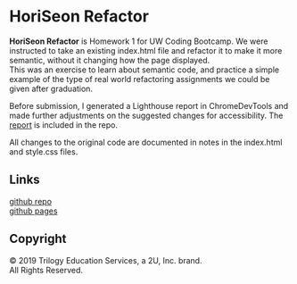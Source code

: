 # HoriSeon Refactor

**HoriSeon Refactor** is Homework 1 for UW Coding Bootcamp. We were instructed to take an existing index.html file and refactor it to make it more semantic, without it changing how the page displayed.  
This was an exercise to learn about semantic code, and practice a simple example of the type of real world refactoring assignments we could be given after graduation.

Before submission, I generated a Lighthouse report in ChromeDevTools and made further adjustments on the suggested changes for accessibility. The [report] is included in the repo.

All changes to the original code are documented in notes in the index.html and style.css files.

## Links

[github repo](https://github.com/puakehaulani/bc.hw1)  
[github pages](https://puakehaulani.github.io/bc.hw1/)

## Copyright

© 2019 Trilogy Education Services, a 2U, Inc. brand.  
All Rights Reserved.

[report]: (/LighthouseReport.html)
